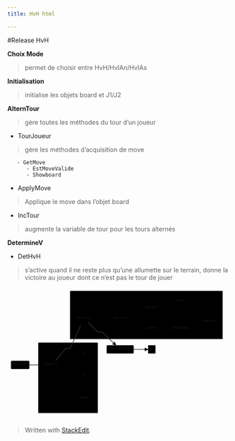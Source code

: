 ```yaml
---
title: HvH html

---
```


<p>#Release HvH</p>
<p><strong>Choix Mode</strong></p>
<blockquote>
<p>permet de choisir entre HvH/HvIAn/HvIAs</p>
</blockquote>
<p><strong>Initialisation</strong></p>
<blockquote>
<p>initialise les objets board et J1/J2</p>
</blockquote>
<p><strong>AlternTour</strong></p>
<blockquote>
<p>gère toutes les méthodes du tour d’un joueur</p>
</blockquote>
<ul>
<li>TourJoueur</li>
</ul>
<blockquote>
<p>gère les méthodes  d’acquisition de move</p>
</blockquote>
<pre><code>	  - GetMove
	  - EstMoveValide
	  - Showboard
</code></pre>
<ul>
<li>ApplyMove</li>
</ul>
<blockquote>
<p>Applique le move dans l’objet board</p>
</blockquote>
<ul>
<li>IncTour</li>
</ul>
<blockquote>
<p>augmente la variable de tour pour les tours alternés</p>
</blockquote>
<p><strong>DetermineV</strong></p>
<ul>
<li>DetHvH</li>
</ul>
<blockquote>
<p>s’active quand il ne reste plus qu’une allumette sur le terrain, donne la victoire au joueur dont ce n’est pas le tour de jouer</p>
</blockquote>
<div class="mermaid"><svg xmlns="http://www.w3.org/2000/svg" id="mermaid-svg-hiC5d7AAmBWvre8Z" height="100%" viewBox="0 0 1257.7333374023438 751.3191413879395" style="max-width:1257.7333374023438px;"><g><g class="output"><g class="clusters"><g class="cluster" id="subGraph1" style="opacity: 1;" transform="translate(786.1250076293945,156.30624198913574)"><rect width="863.2166595458984" height="272.6124839782715" x="-431.6083297729492" y="-136.30624198913574"></rect><g class="label"><g transform="translate(0,0)"><foreignObject width="0" height="0"><div xmlns="http://www.w3.org/1999/xhtml" style="display: inline-block; white-space: nowrap;"></div></foreignObject></g></g><text x="0" y="-122.30624389648438" fill="black" stroke="none" id="mermaid-svg-hiC5d7AAmBWvre8ZText" style="text-anchor: middle;"> tour</text></g><g class="cluster" id="subGraph0" style="opacity: 1;" transform="translate(342.8166732788086,511.96581268310547)"><rect width="337.1666717529297" height="398.70665740966797" x="-168.58333587646484" y="-199.35332870483398"></rect><g class="label"><g transform="translate(0,0)"><foreignObject width="0" height="0"><div xmlns="http://www.w3.org/1999/xhtml" style="display: inline-block; white-space: nowrap;"></div></foreignObject></g></g><text x="0" y="-185.35333251953125" fill="black" stroke="none" id="mermaid-svg-hiC5d7AAmBWvre8ZText" style="text-anchor: middle;"> ini</text></g></g><g class="edgePaths"><g class="edgePath" style="opacity: 1;"><path class="path" d="M124.23333740234375,438.8258171081543L149.23333740234375,438.8258171081543L174.23333740234375,438.8258171081543L199.23333740234375,438.8258171081543" marker-end="url(#arrowhead1666)" style="stroke: #333; stroke-width: 3.5px;fill:none"></path><defs><marker id="arrowhead1666" viewBox="0 0 10 10" refX="9" refY="5" markerUnits="strokeWidth" markerWidth="8" markerHeight="6" orient="auto"><path d="M 0 0 L 10 5 L 0 10 z" class="arrowheadPath" style="stroke-width: 1; stroke-dasharray: 1, 0;"></path></marker></defs></g><g class="edgePath" style="opacity: 1;"><path class="path" d="M271.55360724190257,415.4674873352051L329.5166778564453,346.6658172607422L354.5166778564453,346.6658172607422L422.2289040778216,199.25415420532227" marker-end="url(#arrowhead1667)" style="stroke: #333; stroke-width: 3.5px;fill:none"></path><defs><marker id="arrowhead1667" viewBox="0 0 10 10" refX="9" refY="5" markerUnits="strokeWidth" markerWidth="8" markerHeight="6" orient="auto"><path d="M 0 0 L 10 5 L 0 10 z" class="arrowheadPath" style="stroke-width: 1; stroke-dasharray: 1, 0;"></path></marker></defs></g><g class="edgePath" style="opacity: 1;"><path class="path" d="M283.0862239062588,415.4674873352051L329.5166778564453,380.7191505432129L354.5166778564453,380.7191505432129L400.3516784667966,381.2191505432129" marker-end="url(#arrowhead1668)" style="fill:none"></path><defs><marker id="arrowhead1668" viewBox="0 0 10 10" refX="9" refY="5" markerUnits="strokeWidth" markerWidth="8" markerHeight="6" orient="auto"><path d="M 0 0 L 0 0 L 0 0 z" style="fill: #333"></path></marker></defs></g><g class="edgePath" style="opacity: 1;"><path class="path" d="M283.0862239062588,462.1841468811035L329.5166778564453,496.9324836730957L354.5166778564453,496.9324836730957L400.3516784667969,497.43248367309576" marker-end="url(#arrowhead1669)" style="fill:none"></path><defs><marker id="arrowhead1669" viewBox="0 0 10 10" refX="9" refY="5" markerUnits="strokeWidth" markerWidth="8" markerHeight="6" orient="auto"><path d="M 0 0 L 0 0 L 0 0 z" style="fill: #333"></path></marker></defs></g><g class="edgePath" style="opacity: 1;"><path class="path" d="M261.45276234694194,462.1841468811035L329.5166778564453,628.1791458129883L354.5166778564453,628.1791458129883L385.3183486938475,628.6791458129882" marker-end="url(#arrowhead1670)" style="fill:none"></path><defs><marker id="arrowhead1670" viewBox="0 0 10 10" refX="9" refY="5" markerUnits="strokeWidth" markerWidth="8" markerHeight="6" orient="auto"><path d="M 0 0 L 0 0 L 0 0 z" style="fill: #333"></path></marker></defs></g><g class="edgePath" style="opacity: 1;"><path class="path" d="M456.5890566495648,199.25415420532227L511.40000915527344,253.43331909179688L536.4000091552734,253.43331909179688L613.6561151072461,327.6124839782715" marker-end="url(#arrowhead1671)" style="stroke: #333; stroke-width: 3.5px;fill:none"></path><defs><marker id="arrowhead1671" viewBox="0 0 10 10" refX="9" refY="5" markerUnits="strokeWidth" markerWidth="8" markerHeight="6" orient="auto"><path d="M 0 0 L 10 5 L 0 10 z" class="arrowheadPath" style="stroke-width: 1; stroke-dasharray: 1, 0;"></path></marker></defs></g><g class="edgePath" style="opacity: 1;"><path class="path" d="M486.40000915527344,175.89582443237305L511.40000915527344,175.89582443237305L536.4000091552734,175.89582443237305L586.8666763305664,175.89582443237305" marker-end="url(#arrowhead1672)" style="fill:none"></path><defs><marker id="arrowhead1672" viewBox="0 0 10 10" refX="9" refY="5" markerUnits="strokeWidth" markerWidth="8" markerHeight="6" orient="auto"><path d="M 0 0 L 10 5 L 0 10 z" class="arrowheadPath" style="stroke-width: 1; stroke-dasharray: 1, 0;"></path></marker></defs></g><g class="edgePath" style="opacity: 1;"><path class="path" d="M869.0000152587891,117.53749465942383L894.0000152587891,117.53749465942383L945.3083419799805,94.3181188174535" marker-end="url(#arrowhead1673)" style="fill:none"></path><defs><marker id="arrowhead1673" viewBox="0 0 10 10" refX="9" refY="5" markerUnits="strokeWidth" markerWidth="8" markerHeight="6" orient="auto"><path d="M 0 0 L 10 5 L 0 10 z" class="arrowheadPath" style="stroke-width: 1; stroke-dasharray: 1, 0;"></path></marker></defs></g><g class="edgePath" style="opacity: 1;"><path class="path" d="M678.6427859045406,199.25415420532227L739.5666809082031,234.25415420532227L773.9500122070312,234.25415420532227" marker-end="url(#arrowhead1674)" style="fill:none"></path><defs><marker id="arrowhead1674" viewBox="0 0 10 10" refX="9" refY="5" markerUnits="strokeWidth" markerWidth="8" markerHeight="6" orient="auto"><path d="M 0 0 L 0 0 L 0 0 z" style="fill: #333"></path></marker></defs></g><g class="edgePath" style="opacity: 1;"><path class="path" d="M859.6166839599609,234.25415420532227L894.0000152587891,234.25415420532227L919.0000152587891,234.25415420532227" marker-end="url(#arrowhead1675)" style="fill:none"></path><defs><marker id="arrowhead1675" viewBox="0 0 10 10" refX="9" refY="5" markerUnits="strokeWidth" markerWidth="8" markerHeight="6" orient="auto"><path d="M 0 0 L 10 5 L 0 10 z" class="arrowheadPath" style="stroke-width: 1; stroke-dasharray: 1, 0;"></path></marker></defs></g><g class="edgePath" style="opacity: 1;"><path class="path" d="M1042.1500091552734,234.25415420532227L1067.1500091552734,234.25415420532227L1097.5533372244893,218.43331909179688" marker-end="url(#arrowhead1676)" style="fill:none"></path><defs><marker id="arrowhead1676" viewBox="0 0 10 10" refX="9" refY="5" markerUnits="strokeWidth" markerWidth="8" markerHeight="6" orient="auto"><path d="M 0 0 L 10 5 L 0 10 z" class="arrowheadPath" style="stroke-width: 1; stroke-dasharray: 1, 0;"></path></marker></defs></g><g class="edgePath" style="opacity: 1;"><path class="path" d="M1092.1500091552734,182.26411403977443L1067.1500091552734,175.89582443237305L980.5750122070312,175.89582443237305L894.0000152587891,175.89582443237305L816.7833480834961,175.89582443237305L739.5666809082031,175.89582443237305L689.1000137329102,175.89582443237305" marker-end="url(#arrowhead1677)" style="fill:none"></path><defs><marker id="arrowhead1677" viewBox="0 0 10 10" refX="9" refY="5" markerUnits="strokeWidth" markerWidth="8" markerHeight="6" orient="auto"><path d="M 0 0 L 10 5 L 0 10 z" class="arrowheadPath" style="stroke-width: 1; stroke-dasharray: 1, 0;"></path></marker></defs></g><g class="edgePath" style="opacity: 1;"><path class="path" d="M678.6427859045406,152.53749465942383L739.5666809082031,117.53749465942383L764.5666809082031,117.53749465942383" marker-end="url(#arrowhead1678)" style="fill:none"></path><defs><marker id="arrowhead1678" viewBox="0 0 10 10" refX="9" refY="5" markerUnits="strokeWidth" markerWidth="8" markerHeight="6" orient="auto"><path d="M 0 0 L 10 5 L 0 10 z" class="arrowheadPath" style="stroke-width: 1; stroke-dasharray: 1, 0;"></path></marker></defs></g><g class="edgePath" style="opacity: 1;"><path class="path" d="M945.3083419799805,70.54562047899567L894.0000152587891,59.17916488647461L816.7833480834961,59.17916488647461L739.5666809082031,59.17916488647461L637.9833450317383,59.17916488647461L536.4000091552734,59.17916488647461L511.40000915527344,59.17916488647461L448.65675623723047,152.53749465942383" marker-end="url(#arrowhead1679)" style="fill:none"></path><defs><marker id="arrowhead1679" viewBox="0 0 10 10" refX="9" refY="5" markerUnits="strokeWidth" markerWidth="8" markerHeight="6" orient="auto"><path d="M 0 0 L 10 5 L 0 10 z" class="arrowheadPath" style="stroke-width: 1; stroke-dasharray: 1, 0;"></path></marker></defs></g><g class="edgePath" style="opacity: 1;"><path class="path" d="M714.5666809082031,350.9708137512207L739.5666809082031,350.9708137512207L795.8916778564453,350.9708137512207" marker-end="url(#arrowhead1680)" style="stroke: #333; stroke-width: 3.5px;fill:none"></path><defs><marker id="arrowhead1680" viewBox="0 0 10 10" refX="9" refY="5" markerUnits="strokeWidth" markerWidth="8" markerHeight="6" orient="auto"><path d="M 0 0 L 10 5 L 0 10 z" class="arrowheadPath" style="stroke-width: 1; stroke-dasharray: 1, 0;"></path></marker></defs></g></g><g class="edgeLabels"><g class="edgeLabel" style="opacity: 1;" transform=""><g transform="translate(0,0)" class="label"><foreignObject width="0" height="0"><div xmlns="http://www.w3.org/1999/xhtml" style="display: inline-block; white-space: nowrap;"><span class="edgeLabel"></span></div></foreignObject></g></g><g class="edgeLabel" style="opacity: 1;" transform=""><g transform="translate(0,0)" class="label"><foreignObject width="0" height="0"><div xmlns="http://www.w3.org/1999/xhtml" style="display: inline-block; white-space: nowrap;"><span class="edgeLabel"></span></div></foreignObject></g></g><g class="edgeLabel" style="opacity: 1;" transform=""><g transform="translate(0,0)" class="label"><foreignObject width="0" height="0"><div xmlns="http://www.w3.org/1999/xhtml" style="display: inline-block; white-space: nowrap;"><span class="edgeLabel"></span></div></foreignObject></g></g><g class="edgeLabel" style="opacity: 1;" transform=""><g transform="translate(0,0)" class="label"><foreignObject width="0" height="0"><div xmlns="http://www.w3.org/1999/xhtml" style="display: inline-block; white-space: nowrap;"><span class="edgeLabel"></span></div></foreignObject></g></g><g class="edgeLabel" style="opacity: 1;" transform=""><g transform="translate(0,0)" class="label"><foreignObject width="0" height="0"><div xmlns="http://www.w3.org/1999/xhtml" style="display: inline-block; white-space: nowrap;"><span class="edgeLabel"></span></div></foreignObject></g></g><g class="edgeLabel" style="opacity: 1;" transform=""><g transform="translate(0,0)" class="label"><foreignObject width="0" height="0"><div xmlns="http://www.w3.org/1999/xhtml" style="display: inline-block; white-space: nowrap;"><span class="edgeLabel"></span></div></foreignObject></g></g><g class="edgeLabel" style="opacity: 1;" transform=""><g transform="translate(0,0)" class="label"><foreignObject width="0" height="0"><div xmlns="http://www.w3.org/1999/xhtml" style="display: inline-block; white-space: nowrap;"><span class="edgeLabel"></span></div></foreignObject></g></g><g class="edgeLabel" style="opacity: 1;" transform=""><g transform="translate(0,0)" class="label"><foreignObject width="0" height="0"><div xmlns="http://www.w3.org/1999/xhtml" style="display: inline-block; white-space: nowrap;"><span class="edgeLabel"></span></div></foreignObject></g></g><g class="edgeLabel" style="opacity: 1;" transform=""><g transform="translate(0,0)" class="label"><foreignObject width="0" height="0"><div xmlns="http://www.w3.org/1999/xhtml" style="display: inline-block; white-space: nowrap;"><span class="edgeLabel"></span></div></foreignObject></g></g><g class="edgeLabel" style="opacity: 1;" transform=""><g transform="translate(0,0)" class="label"><foreignObject width="0" height="0"><div xmlns="http://www.w3.org/1999/xhtml" style="display: inline-block; white-space: nowrap;"><span class="edgeLabel"></span></div></foreignObject></g></g><g class="edgeLabel" style="opacity: 1;" transform=""><g transform="translate(0,0)" class="label"><foreignObject width="0" height="0"><div xmlns="http://www.w3.org/1999/xhtml" style="display: inline-block; white-space: nowrap;"><span class="edgeLabel"></span></div></foreignObject></g></g><g class="edgeLabel" style="opacity: 1;" transform=""><g transform="translate(0,0)" class="label"><foreignObject width="0" height="0"><div xmlns="http://www.w3.org/1999/xhtml" style="display: inline-block; white-space: nowrap;"><span class="edgeLabel"></span></div></foreignObject></g></g><g class="edgeLabel" style="opacity: 1;" transform=""><g transform="translate(0,0)" class="label"><foreignObject width="0" height="0"><div xmlns="http://www.w3.org/1999/xhtml" style="display: inline-block; white-space: nowrap;"><span class="edgeLabel"></span></div></foreignObject></g></g><g class="edgeLabel" style="opacity: 1;" transform=""><g transform="translate(0,0)" class="label"><foreignObject width="0" height="0"><div xmlns="http://www.w3.org/1999/xhtml" style="display: inline-block; white-space: nowrap;"><span class="edgeLabel"></span></div></foreignObject></g></g><g class="edgeLabel" style="opacity: 1;" transform=""><g transform="translate(0,0)" class="label"><foreignObject width="0" height="0"><div xmlns="http://www.w3.org/1999/xhtml" style="display: inline-block; white-space: nowrap;"><span class="edgeLabel"></span></div></foreignObject></g></g></g><g class="nodes"><g class="node" style="opacity: 1;" id="F" transform="translate(432.9583435058594,175.89582443237305)"><rect rx="5" ry="5" x="-53.44166564941406" y="-23.35832977294922" width="106.88333129882812" height="46.71665954589844"></rect><g class="label" transform="translate(0,0)"><g transform="translate(-43.44166564941406,-13.358329772949219)"><foreignObject width="86.88333129882812" height="26.716659545898438"><div xmlns="http://www.w3.org/1999/xhtml" style="display: inline-block; white-space: nowrap;">Alterne Tour</div></foreignObject></g></g></g><g class="node" style="opacity: 1;" id="H" transform="translate(637.9833450317383,175.89582443237305)"><rect rx="0" ry="0" x="-51.116668701171875" y="-23.35832977294922" width="102.23333740234375" height="46.71665954589844"></rect><g class="label" transform="translate(0,0)"><g transform="translate(-41.116668701171875,-13.358329772949219)"><foreignObject width="82.23333740234375" height="26.716659545898438"><div xmlns="http://www.w3.org/1999/xhtml" style="display: inline-block; white-space: nowrap;">Tour Joueur</div></foreignObject></g></g></g><g class="node" style="opacity: 1;" id="J" transform="translate(816.7833480834961,117.53749465942383)"><rect rx="0" ry="0" x="-52.21666717529297" y="-23.35832977294922" width="104.43333435058594" height="46.71665954589844"></rect><g class="label" transform="translate(0,0)"><g transform="translate(-42.21666717529297,-13.358329772949219)"><foreignObject width="84.43333435058594" height="26.716659545898438"><div xmlns="http://www.w3.org/1999/xhtml" style="display: inline-block; white-space: nowrap;">Apply Move</div></foreignObject></g></g></g><g class="node" style="opacity: 1;" id="K" transform="translate(980.5750122070312,78.35832977294922)"><rect rx="0" ry="0" x="-35.26667022705078" y="-23.35832977294922" width="70.53334045410156" height="46.71665954589844"></rect><g class="label" transform="translate(0,0)"><g transform="translate(-25.26667022705078,-13.358329772949219)"><foreignObject width="50.53334045410156" height="26.716659545898438"><div xmlns="http://www.w3.org/1999/xhtml" style="display: inline-block; white-space: nowrap;">IncTour</div></foreignObject></g></g></g><g class="node" style="opacity: 1;" id="L" transform="translate(816.7833480834961,234.25415420532227)"><rect rx="0" ry="0" x="-42.833335876464844" y="-23.35832977294922" width="85.66667175292969" height="46.71665954589844"></rect><g class="label" transform="translate(0,0)"><g transform="translate(-32.833335876464844,-13.358329772949219)"><foreignObject width="65.66667175292969" height="26.716659545898438"><div xmlns="http://www.w3.org/1999/xhtml" style="display: inline-block; white-space: nowrap;">GetMove</div></foreignObject></g></g></g><g class="node" style="opacity: 1;" id="M" transform="translate(980.5750122070312,234.25415420532227)"><rect rx="0" ry="0" x="-61.57499694824219" y="-23.35832977294922" width="123.14999389648438" height="46.71665954589844"></rect><g class="label" transform="translate(0,0)"><g transform="translate(-51.57499694824219,-13.358329772949219)"><foreignObject width="103.14999389648438" height="26.716659545898438"><div xmlns="http://www.w3.org/1999/xhtml" style="display: inline-block; white-space: nowrap;">EstMoveValide</div></foreignObject></g></g></g><g class="node" style="opacity: 1;" id="N" transform="translate(1142.4416732788086,195.07498931884766)"><rect rx="0" ry="0" x="-50.291664123535156" y="-23.35832977294922" width="100.58332824707031" height="46.71665954589844"></rect><g class="label" transform="translate(0,0)"><g transform="translate(-40.291664123535156,-13.358329772949219)"><foreignObject width="80.58332824707031" height="26.716659545898438"><div xmlns="http://www.w3.org/1999/xhtml" style="display: inline-block; white-space: nowrap;">ShowBoard</div></foreignObject></g></g></g><g class="node" style="opacity: 1;" id="B" transform="translate(251.87500762939453,438.8258171081543)"><rect rx="5" ry="5" x="-52.64167022705078" y="-23.35832977294922" width="105.28334045410156" height="46.71665954589844"></rect><g class="label" transform="translate(0,0)"><g transform="translate(-42.64167022705078,-13.358329772949219)"><foreignObject width="85.28334045410156" height="26.716659545898438"><div xmlns="http://www.w3.org/1999/xhtml" style="display: inline-block; white-space: nowrap;">Initialisation</div></foreignObject></g></g></g><g class="node" style="opacity: 1;" id="C" transform="translate(432.9583435058594,380.7191505432129)"><polygon points="33.1066650390625,0 66.213330078125,-33.1066650390625 33.1066650390625,-66.213330078125 0,-33.1066650390625" rx="5" ry="5" transform="translate(-33.1066650390625,33.1066650390625)"></polygon><g class="label" transform="translate(0,0)"><g transform="translate(-8.025001525878906,-13.358329772949219)"><foreignObject width="16.050003051757812" height="26.716659545898438"><div xmlns="http://www.w3.org/1999/xhtml" style="display: inline-block; white-space: nowrap;">J1</div></foreignObject></g></g></g><g class="node" style="opacity: 1;" id="D" transform="translate(432.9583435058594,496.9324836730957)"><polygon points="33.1066650390625,0 66.213330078125,-33.1066650390625 33.1066650390625,-66.213330078125 0,-33.1066650390625" rx="5" ry="5" transform="translate(-33.1066650390625,33.1066650390625)"></polygon><g class="label" transform="translate(0,0)"><g transform="translate(-8.025001525878906,-13.358329772949219)"><foreignObject width="16.050003051757812" height="26.716659545898438"><div xmlns="http://www.w3.org/1999/xhtml" style="display: inline-block; white-space: nowrap;">J2</div></foreignObject></g></g></g><g class="node" style="opacity: 1;" id="E" transform="translate(432.9583435058594,628.1791458129883)"><polygon points="48.13999633789063,0 96.27999267578126,-48.13999633789063 48.13999633789063,-96.27999267578126 0,-48.13999633789063" rx="5" ry="5" transform="translate(-48.13999633789063,48.13999633789063)"></polygon><g class="label" transform="translate(0,0)"><g transform="translate(-26.816665649414062,-13.358329772949219)"><foreignObject width="53.633331298828125" height="26.716659545898438"><div xmlns="http://www.w3.org/1999/xhtml" style="display: inline-block; white-space: nowrap;">Tableau</div></foreignObject></g></g></g><g class="node" style="opacity: 1;" id="A" transform="translate(72.11666870117188,438.8258171081543)"><rect rx="5" ry="5" x="-52.116668701171875" y="-23.35832977294922" width="104.23333740234375" height="46.71665954589844"></rect><g class="label" transform="translate(0,0)"><g transform="translate(-42.116668701171875,-13.358329772949219)"><foreignObject width="84.23333740234375" height="26.716659545898438"><div xmlns="http://www.w3.org/1999/xhtml" style="display: inline-block; white-space: nowrap;">Choix mode</div></foreignObject></g></g></g><g class="node" style="opacity: 1;" id="G" transform="translate(637.9833450317383,350.9708137512207)"><rect rx="5" ry="5" x="-76.58333587646484" y="-23.35832977294922" width="153.1666717529297" height="46.71665954589844"></rect><g class="label" transform="translate(0,0)"><g transform="translate(-66.58333587646484,-13.358329772949219)"><foreignObject width="133.1666717529297" height="26.716659545898438"><div xmlns="http://www.w3.org/1999/xhtml" style="display: inline-block; white-space: nowrap;">Détermine Victoire</div></foreignObject></g></g></g><g class="node" style="opacity: 1;" id="Fin" transform="translate(816.7833480834961,350.9708137512207)"><rect rx="0" ry="0" x="-20.89167022705078" y="-23.35832977294922" width="41.78334045410156" height="46.71665954589844"></rect><g class="label" transform="translate(0,0)"><g transform="translate(-10.891670227050781,-13.358329772949219)"><foreignObject width="21.783340454101562" height="26.716659545898438"><div xmlns="http://www.w3.org/1999/xhtml" style="display: inline-block; white-space: nowrap;">Fin</div></foreignObject></g></g></g></g></g></g></svg></div>
<blockquote>
<p>Written with <a href="https://stackedit.io/">StackEdit</a>.</p>
</blockquote>

